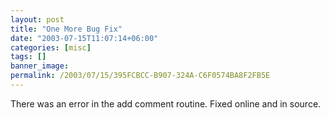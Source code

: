 ```yaml
---
layout: post
title: "One More Bug Fix"
date: "2003-07-15T11:07:14+06:00"
categories: [misc]
tags: []
banner_image: 
permalink: /2003/07/15/395FCBCC-B907-324A-C6F0574BA8F2FB5E
---
```


There was an error in the add comment routine. Fixed online and in source.